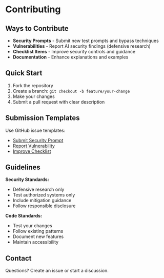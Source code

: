 # Contributing

## Ways to Contribute

- **Security Prompts** - Submit new test prompts and bypass techniques
- **Vulnerabilities** - Report AI security findings (defensive research)
- **Checklist Items** - Improve security controls and guidance
- **Documentation** - Enhance explanations and examples

## Quick Start

1. Fork the repository
2. Create a branch: `git checkout -b feature/your-change`
3. Make your changes
4. Submit a pull request with clear description

## Submission Templates

Use GitHub issue templates:
- [Submit Security Prompt](.github/ISSUE_TEMPLATE/prompt-submission.md)
- [Report Vulnerability](.github/ISSUE_TEMPLATE/vulnerability-report.md)
- [Improve Checklist](.github/ISSUE_TEMPLATE/checklist-improvement.md)

## Guidelines

**Security Standards:**
- Defensive research only
- Test authorized systems only
- Include mitigation guidance
- Follow responsible disclosure

**Code Standards:**
- Test your changes
- Follow existing patterns
- Document new features
- Maintain accessibility

## Contact

Questions? Create an issue or start a discussion.